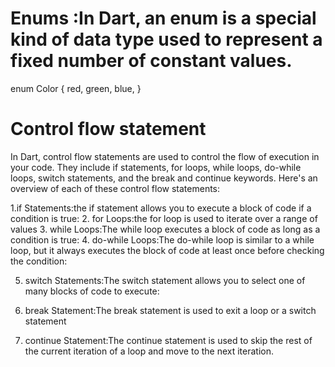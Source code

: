 # Enums :In Dart, an enum is a special kind of data type used to represent a fixed number of constant values.
enum Color {
  red,
  green,
  blue,
}
# Control flow statement 
In Dart, control flow statements are used to control the flow of execution in your code. They include if statements, for loops, while loops, do-while loops, switch statements, and the break and continue keywords. Here's an overview of each of these control flow statements:

1.if Statements:the if statement allows you to execute a block of code if a condition is true:
2. for Loops:the for loop is used to iterate over a range of values
3. while Loops:The while loop executes a block of code as long as a condition is true:
4. do-while Loops:The do-while loop is similar to a while loop, but it always executes the block of code at least once before checking the condition:

5. switch Statements:The switch statement allows you to select one of many blocks of code to execute:

6. break Statement:The break statement is used to exit a loop or a switch statement
7. continue Statement:The continue statement is used to skip the rest of the current iteration of a loop and move to the next iteration.



